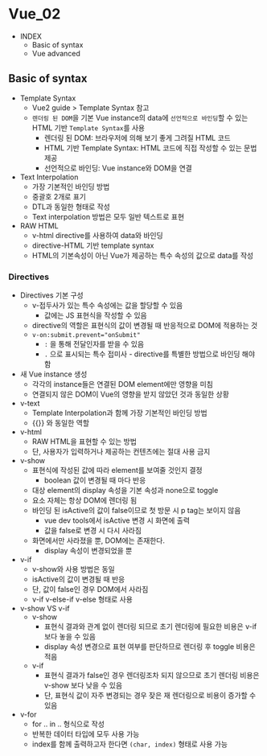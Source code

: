 # Vue_02
- INDEX
  - Basic of syntax
  - Vue advanced

## Basic of syntax
- Template Syntax
  - Vue2 guide > Template Syntax 참고
  - ``렌더링 된 DOM``을 기본 Vue instance의 data에 ``선언적으로 바인딩``할 수 있는 HTML 기반 ``Template Syntax``를 사용
    - 렌더링 된 DOM: 브라우저에 의해 보기 좋게 그려질 HTML 코드
    - HTML 기반 Template Syntax: HTML 코드에 직접 작성할 수 있는 문법 제공
    - 선언적으로 바인딩: Vue instance와 DOM을 연결
- Text Interpolation
  - 가장 기본적인 바인딩 방법
  - 중괄호 2개로 표기
  - DTL과 동일한 형태로 작성
  - Text interpolation 방법은 모두 일반 텍스트로 표현
- RAW HTML
  - v-html directive를 사용하여 data와 바인딩
  - directive-HTML 기반 template syntax
  - HTML의 기본속성이 아닌 Vue가 제공하는 특수 속성의 값으로 data를 작성

### Directives
- Directives 기본 구성
  - v-접두사가 있는 특수 속성에는 값을 할당할 수 있음
    - 값에는 JS 표현식을 작성할 수 있음
  - directive의 역할은 표현식의 값이 변경될 때 반응적으로 DOM에 적용하는 것
  - `v-on:submit.prevent="onSubmit"`
    - `:` 을 통해 전달인자를 받을 수 있음
    - `.` 으로 표시되는 특수 접미사 - directive를 특별한 방법으로 바인딩 해야 함
- 새 Vue instance 생성
  - 각각의 instance들은 연결된 DOM element에만 영향을 미침
  - 연결되지 않은 DOM이 Vue의 영향을 받지 않았던 것과 동일한 상황
- v-text
  - Template Interpolation과 함께 가장 기본적인 바인딩 방법
  - {{}} 와 동일한 역할
- v-html
  - RAW HTML을 표현할 수 있는 방법
  - 단, 사용자가 입력하거나 제공하는 컨텐츠에는 절대 사용 금지
- v-show
  - 표현식에 작성된 값에 따라 element를 보여줄 것인지 결정
    - boolean 값이 변경될 때 마다 반응
  - 대상 element의 display 속성을 기본 속성과 none으로 toggle
  - 요소 자체는 항상 DOM에 렌더링 됨
  - 바인딩 된 isActive의 값이 false이므로 첫 방문 시 p tag는 보이지 않음
    - vue dev tools에서 isActive 변경 시 화면에 출력
    - 값을 false로 변경 시 다시 사라짐
  - 화면에서만 사라졌을 뿐, DOM에는 존재한다.
    - display 속성이 변경되었을 뿐
- v-if
  - v-show와 사용 방법은 동일
  - isActive의 값이 변경될 때 반응
  - 단, 값이 false인 경우 DOM에서 사라짐
  - v-if v-else-if v-else 형태로 사용
- v-show VS v-if
  - v-show
    - 표현식 결과와 관계 없이 렌더링 되므로 초기 렌더링에 필요한 비용은 v-if 보다 놓을 수 있음
    - display 속성 변경으로 표현 여부를 판단하므로 렌더링 후 toggle 비용은 적음
  - v-if
    - 표현식 결과가 false인 경우 렌더링조차 되지 않으므로 초기 렌더링 비용은 v-show 보다 낮을 수 있음
    - 단, 표현식 값이 자주 변경되는 경우 잦은 재 렌더링으로 비용이 증가할 수 있음
- v-for
  - for .. in .. 형식으로 작성
  - 반복한 데이터 타입에 모두 사용 가능
  - index를 함께 출력하고자 한다면 `(char, index)` 형태로 사용 가능
